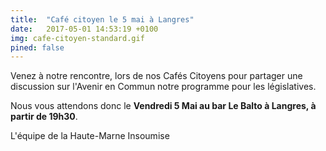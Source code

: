 ```yaml
---
title:  "Café citoyen le 5 mai à Langres"
date:   2017-05-01 14:53:19 +0100
img: cafe-citoyen-standard.gif
pined: false
---
```


Venez à notre rencontre, lors de nos Cafés Citoyens pour partager une discussion sur l'Avenir en Commun notre programme pour les législatives.
<!--more-->
Nous vous attendons donc le **Vendredi 5 Mai au bar Le Balto à Langres, à partir de 19h30**.

L'équipe de la Haute-Marne Insoumise

